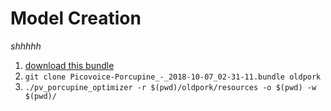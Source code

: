 # Model Creation

*shhhhh*

1. [download this bundle](https://archive.org/download/github.com-Picovoice-Porcupine_-_2018-10-07_02-31-11/Picovoice-Porcupine_-_2018-10-07_02-31-11.bundle)
2. `git clone Picovoice-Porcupine_-_2018-10-07_02-31-11.bundle oldpork`
3. `./pv_porcupine_optimizer -r $(pwd)/oldpork/resources -o $(pwd) -w $(pwd)/`


